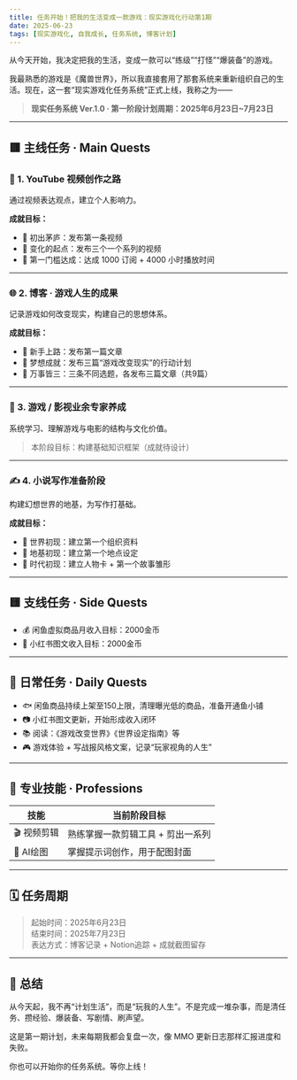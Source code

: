 ```yaml
---
title: 任务开始！把我的生活变成一款游戏：现实游戏化行动第1期
date: 2025-06-23
tags: [现实游戏化, 自我成长, 任务系统, 博客计划]
---
```


从今天开始，我决定把我的生活，变成一款可以“练级”“打怪”“爆装备”的游戏。

我最熟悉的游戏是《魔兽世界》，所以我直接套用了那套系统来重新组织自己的生活。现在，这一套“现实游戏化任务系统”正式上线，我称之为——

> **现实任务系统 Ver.1.0 · 第一阶段计划周期：2025年6月23日~7月23日**

---

## 🟥 主线任务 · Main Quests

### 🎥 1. YouTube 视频创作之路
通过视频表达观点，建立个人影响力。

**成就目标：**
- 🏅 初出茅庐：发布第一条视频  
- 🏅 变化的起点：发布三个一个系列的视频  
- 🏅 第一门槛达成：达成 1000 订阅 + 4000 小时播放时间  

---

### 🌐 2. 博客 · 游戏人生的成果
记录游戏如何改变现实，构建自己的思想体系。

**成就目标：**
- 🏅 新手上路：发布第一篇文章  
- 🏅 梦想成就：发布三篇“游戏改变现实”的行动计划  
- 🏅 万事皆三：三条不同选题，各发布三篇文章（共9篇）

---

### 🧠 3. 游戏 / 影视业余专家养成
系统学习、理解游戏与电影的结构与文化价值。

> 本阶段目标：构建基础知识框架（成就待设计）

---

### ✍️ 4. 小说写作准备阶段
构建幻想世界的地基，为写作打基础。

**成就目标：**
- 🏅 世界初现：建立第一个组织资料  
- 🏅 地基初现：建立第一个地点设定  
- 🏅 时代初现：建立人物卡 + 第一个故事雏形

---

## 🟨 支线任务 · Side Quests

- 💰 闲鱼虚拟商品月收入目标：2000金币  
- 📱 小红书图文收入目标：2000金币  

---

## 🔁 日常任务 · Daily Quests

- 🐟 闲鱼商品持续上架至150上限，清理曝光低的商品，准备开通鱼小铺  
- 📷 小红书图文更新，开始形成收入闭环  
- 📚 阅读：《游戏改变世界》《世界设定指南》等  
- 🎮 游戏体验 + 写战报风格文案，记录“玩家视角的人生”

---

## 🧠 专业技能 · Professions

| 技能         | 当前阶段目标                    |
|--------------|---------------------------------|
| 🎬 视频剪辑   | 熟练掌握一款剪辑工具 + 剪出一系列 |
| 🎨 AI绘图     | 掌握提示词创作，用于配图封面       |

---

## 🗓️ 任务周期

> 起始时间：2025年6月23日  
> 结束时间：2025年7月23日  
> 表达方式：博客记录 + Notion追踪 + 成就截图留存

---

## 🏁 总结

从今天起，我不再“计划生活”，而是“玩我的人生”。不是完成一堆杂事，而是清任务、攒经验、爆装备、写剧情、刷声望。

这是第一期计划，未来每期我都会复盘一次，像 MMO 更新日志那样汇报进度和失败。

你也可以开始你的任务系统。等你上线！


